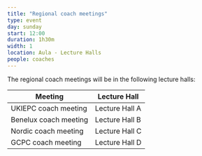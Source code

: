 ```yaml
---
title: "Regional coach meetings"
type: event
day: sunday
start: 12:00
duration: 1h30m
width: 1
location: Aula - Lecture Halls
people: coaches
---
```


The regional coach meetings will be in the following lecture halls:

| Meeting               | Lecture Hall   |
|-----------------------|----------------|
| UKIEPC coach meeting  | Lecture Hall A |
| Benelux coach meeting | Lecture Hall B |
| Nordic coach meeting  | Lecture Hall C |
| GCPC coach meeting    | Lecture Hall D |
